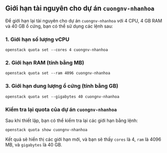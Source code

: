 ## Giới hạn tài nguyên cho dự án `cuongnv-nhanhoa`

Để giới hạn lại tài nguyên cho dự án `cuongnv-nhanhoa` với 4 CPU, 4 GB RAM và 40 GB ổ cứng, bạn có thể sử dụng các lệnh sau:

### 1. Giới hạn số lượng vCPU

`openstack quota set --cores 4 cuongnv-nhanhoa`

### 2. Giới hạn RAM (tính bằng MB)

`openstack quota set --ram 4096 cuongnv-nhanhoa`

### 3. Giới hạn dung lượng ổ cứng (tính bằng GB)

`openstack quota set --gigabytes 40 cuongnv-nhanhoa`

### Kiểm tra lại quota của dự án `cuongnv-nhanhoa`

Sau khi thiết lập, bạn có thể kiểm tra lại các giới hạn bằng lệnh:

`openstack quota show cuongnv-nhanhoa`

Kết quả sẽ hiển thị các giới hạn mới, và bạn sẽ thấy `cores` là 4, `ram` là 4096 MB, và `gigabytes` là 40 GB.
